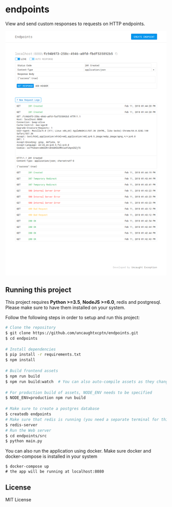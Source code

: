 # endpoints

View and send custom responses to requests on HTTP endpoints.

![endpoints](screenshot.png)


## Running this project

This project requires **Python >=3.5**, **NodeJS >=6.0**, redis and postgresql. Please make sure to have them installed on your system.

Follow the following steps in order to setup and run this project:

```bash
# Clone the repository
$ git clone https://github.com/uncaughtxcptn/endpoints.git
$ cd endpoints

# Install dependencies
$ pip install -r requirements.txt
$ npm install

# Build frontend assets
$ npm run build
$ npm run build:watch  # You can also auto-compile assets as they change

# For production build of assets, NODE_ENV needs to be specified
$ NODE_ENV=production npm run build

# Make sure to create a postgres database 
$ createdb endpoints
# Make sure that redis is running (you need a separate terminal for this)
$ redis-server
# Run the Web server
$ cd endpoints/src
$ python main.py
```

You can also run the application using docker. Make sure docker and docker-compose is installed in your system
```
$ docker-compose up
# the app will be running at localhost:8080
```


## License

MIT License
